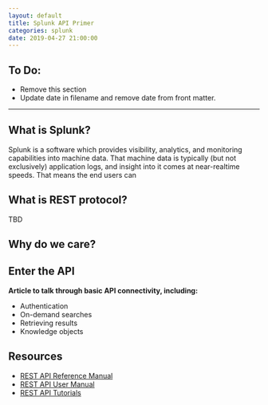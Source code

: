 ```yaml
---
layout: default
title: Splunk API Primer
categories: splunk
date: 2019-04-27 21:00:00
---
```


## To Do:

* Remove this section
* Update date in filename and remove date from front matter.

---

## What is Splunk?

Splunk is a software which provides visibility, analytics, and monitoring capabilities into machine data. That machine data is typically (but not exclusively) application logs, and insight into it comes at near-realtime speeds. That means the end users can 

## What is REST protocol?

TBD

## Why do we care?

## Enter the API

**Article to talk through basic API connectivity, including:**

* Authentication
* On-demand searches
* Retrieving results
* Knowledge objects

## Resources

* [REST API Reference Manual](https://docs.splunk.com/Documentation/Splunk/latest/RESTREF/RESTprolog)
* [REST API User Manual](https://docs.splunk.com/Documentation/Splunk/latest/RESTUM/RESTusing)
* [REST API Tutorials](https://docs.splunk.com/Documentation/Splunk/latest/RESTTUT/RESTconfigurations)
